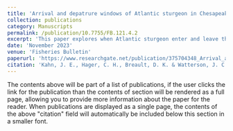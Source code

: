 ```yaml
---
title: 'Arrival and depatrure windows of Atlantic sturgeon in Chesapeake Bay in Virginia'
collection: publications
category: Manuscripts
permalink: /publication/10.7755/FB.121.4.2
excerpt: 'This paper explores when Atlantic sturgeon enter and leave the Chesapeake Bay. Within the bay, there is high sturgeon mortality due to shipping vessel strikes. Knowing the timing of sturgeon in and out of the bay may help with the conservation of these endangered species.'
date: 'November 2023'
venue: 'Fisheries Bulletin'
paperurl: 'https://www.researchgate.net/publication/375704348_Arrival_and_departure_windows_of_Atlantic_sturgeon_in_Chesapeake_Bay_in_Virginia?_tp=eyJjb250ZXh0Ijp7InBhZ2UiOiJwcm9maWxlIiwicHJldmlvdXNQYWdlIjpudWxsLCJwb3NpdGlvbiI6InBhZ2VDb250ZW50In19'
citation: 'Kahn, J. E., Hager, C. H., Breault, D. K. & Watterson, J. C. Arrival and departure windows of Atlantic sturgeon (Acipenser oxyrinchus oxyrinchus) in Chesapeake Bay in Virginia. Fishery Bulletin 121, 161–171 (2023). DOI:10.7755/FB.121.4.2'
---
```


The contents above will be part of a list of publications, if the user clicks the link for the publication than the contents of section will be rendered as a full page, allowing you to provide more information about the paper for the reader. When publications are displayed as a single page, the contents of the above "citation" field will automatically be included below this section in a smaller font.
